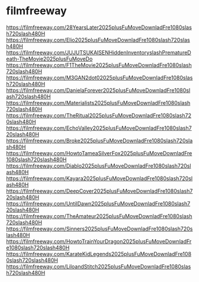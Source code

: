 # filmfreeway

<a href="https://filmfreeway.com/28YearsLater2025plusFuMoveDownladFre1080slash720slash480H">https://filmfreeway.com/28YearsLater2025plusFuMoveDownladFre1080slash720slash480H</a>
<a href=""></a>
<a href="https://filmfreeway.com/Elio2025plusFuMoveDownladFre1080slash720slash480H">https://filmfreeway.com/Elio2025plusFuMoveDownladFre1080slash720slash480H</a>
<a href=""></a>
<a href="https://filmfreeway.com/JUJUTSUKAISENHiddenInventoryslashPrematureDeath-TheMovie2025plusFuMoveDo">https://filmfreeway.com/JUJUTSUKAISENHiddenInventoryslashPrematureDeath-TheMovie2025plusFuMoveDo</a>
<a href=""></a>
<a href="https://filmfreeway.com/F1TheMovie2025plusFuMoveDownladFre1080slash720slash480H">https://filmfreeway.com/F1TheMovie2025plusFuMoveDownladFre1080slash720slash480H</a>
<a href=""></a>
<a href="https://filmfreeway.com/M3GAN2dot02025plusFuMoveDownladFre1080slash720slash480H">https://filmfreeway.com/M3GAN2dot02025plusFuMoveDownladFre1080slash720slash480H</a>
<a href=""></a>
<a href="https://filmfreeway.com/DanielaForever2025plusFuMoveDownladFre1080slash720slash480H">https://filmfreeway.com/DanielaForever2025plusFuMoveDownladFre1080slash720slash480H</a>
<a href=""></a>
<a href="https://filmfreeway.com/Materialists2025plusFuMoveDownladFre1080slash720slash480H">https://filmfreeway.com/Materialists2025plusFuMoveDownladFre1080slash720slash480H</a>
<a href=""></a>
<a href="https://filmfreeway.com/TheRitual2025plusFuMoveDownladFre1080slash720slash480H">https://filmfreeway.com/TheRitual2025plusFuMoveDownladFre1080slash720slash480H</a>
<a href=""></a>
<a href="https://filmfreeway.com/EchoValley2025plusFuMoveDownladFre1080slash720slash480H">https://filmfreeway.com/EchoValley2025plusFuMoveDownladFre1080slash720slash480H</a>
<a href=""></a>
<a href="https://filmfreeway.com/Broke2025plusFuMoveDownladFre1080slash720slash480H">https://filmfreeway.com/Broke2025plusFuMoveDownladFre1080slash720slash480H</a>
<a href=""></a>
<a href="https://filmfreeway.com/HowtoTameaSilverFox2025plusFuMoveDownladFre1080slash720slash480H">https://filmfreeway.com/HowtoTameaSilverFox2025plusFuMoveDownladFre1080slash720slash480H</a>
<a href=""></a>
<a href="https://filmfreeway.com/Diablo2025plusFuMoveDownladFre1080slash720slash480H">https://filmfreeway.com/Diablo2025plusFuMoveDownladFre1080slash720slash480H</a>
<a href=""></a>
<a href="https://filmfreeway.com/Kayara2025plusFuMoveDownladFre1080slash720slash480H">https://filmfreeway.com/Kayara2025plusFuMoveDownladFre1080slash720slash480H</a>
<a href=""></a>
<a href="https://filmfreeway.com/DeepCover2025plusFuMoveDownladFre1080slash720slash480H">https://filmfreeway.com/DeepCover2025plusFuMoveDownladFre1080slash720slash480H</a>
<a href=""></a>
<a href="https://filmfreeway.com/UntilDawn2025plusFuMoveDownladFre1080slash720slash480H">https://filmfreeway.com/UntilDawn2025plusFuMoveDownladFre1080slash720slash480H</a>
<a href=""></a>
<a href="https://filmfreeway.com/TheAmateur2025plusFuMoveDownladFre1080slash720slash480H">https://filmfreeway.com/TheAmateur2025plusFuMoveDownladFre1080slash720slash480H</a>
<a href=""></a>
<a href="https://filmfreeway.com/Sinners2025plusFuMoveDownladFre1080slash720slash480H">https://filmfreeway.com/Sinners2025plusFuMoveDownladFre1080slash720slash480H</a>
<a href=""></a>
<a href="https://filmfreeway.com/HowtoTrainYourDragon2025plusFuMoveDownladFre1080slash720slash480H">https://filmfreeway.com/HowtoTrainYourDragon2025plusFuMoveDownladFre1080slash720slash480H</a>
<a href=""></a>
<a href="https://filmfreeway.com/KarateKidLegends2025plusFuMoveDownladFre1080slash720slash480H">https://filmfreeway.com/KarateKidLegends2025plusFuMoveDownladFre1080slash720slash480H</a>
<a href=""></a>
<a href="https://filmfreeway.com/LiloandStitch2025plusFuMoveDownladFre1080slash720slash480H">https://filmfreeway.com/LiloandStitch2025plusFuMoveDownladFre1080slash720slash480H</a>
